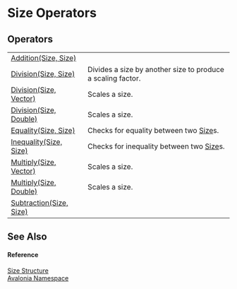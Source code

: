 # Size Operators




## Operators
<table>
<tr>
<td><a href="M_Avalonia_Size_op_Addition">Addition(Size, Size)</a></td>
<td> </td>
</tr>
<tr>
<td><a href="M_Avalonia_Size_op_Division">Division(Size, Size)</a></td>
<td>Divides a size by another size to produce a scaling factor.</td>
</tr>
<tr>
<td><a href="M_Avalonia_Size_op_Division_1">Division(Size, Vector)</a></td>
<td>Scales a size.</td>
</tr>
<tr>
<td><a href="M_Avalonia_Size_op_Division_2">Division(Size, Double)</a></td>
<td>Scales a size.</td>
</tr>
<tr>
<td><a href="M_Avalonia_Size_op_Equality">Equality(Size, Size)</a></td>
<td>Checks for equality between two <a href="T_Avalonia_Size">Size</a>s.</td>
</tr>
<tr>
<td><a href="M_Avalonia_Size_op_Inequality">Inequality(Size, Size)</a></td>
<td>Checks for inequality between two <a href="T_Avalonia_Size">Size</a>s.</td>
</tr>
<tr>
<td><a href="M_Avalonia_Size_op_Multiply">Multiply(Size, Vector)</a></td>
<td>Scales a size.</td>
</tr>
<tr>
<td><a href="M_Avalonia_Size_op_Multiply_1">Multiply(Size, Double)</a></td>
<td>Scales a size.</td>
</tr>
<tr>
<td><a href="M_Avalonia_Size_op_Subtraction">Subtraction(Size, Size)</a></td>
<td> </td>
</tr>
</table>

## See Also


#### Reference
<a href="T_Avalonia_Size">Size Structure</a>  
<a href="N_Avalonia">Avalonia Namespace</a>  
